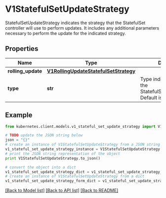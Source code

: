 # V1StatefulSetUpdateStrategy

StatefulSetUpdateStrategy indicates the strategy that the StatefulSet controller will use to perform updates. It includes any additional parameters necessary to perform the update for the indicated strategy.

## Properties
Name | Type | Description | Notes
------------ | ------------- | ------------- | -------------
**rolling_update** | [**V1RollingUpdateStatefulSetStrategy**](V1RollingUpdateStatefulSetStrategy.md) |  | [optional] 
**type** | **str** | Type indicates the type of the StatefulSetUpdateStrategy. Default is RollingUpdate.   | [optional] 

## Example

```python
from kubernetes.client.models.v1_stateful_set_update_strategy import V1StatefulSetUpdateStrategy

# TODO update the JSON string below
json = "{}"
# create an instance of V1StatefulSetUpdateStrategy from a JSON string
v1_stateful_set_update_strategy_instance = V1StatefulSetUpdateStrategy.from_json(json)
# print the JSON string representation of the object
print V1StatefulSetUpdateStrategy.to_json()

# convert the object into a dict
v1_stateful_set_update_strategy_dict = v1_stateful_set_update_strategy_instance.to_dict()
# create an instance of V1StatefulSetUpdateStrategy from a dict
v1_stateful_set_update_strategy_form_dict = v1_stateful_set_update_strategy.from_dict(v1_stateful_set_update_strategy_dict)
```
[[Back to Model list]](../README.md#documentation-for-models) [[Back to API list]](../README.md#documentation-for-api-endpoints) [[Back to README]](../README.md)


